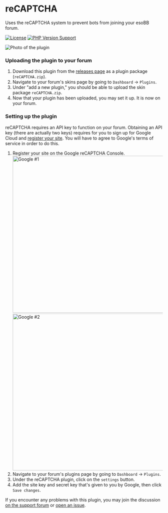 # reCAPTCHA
Uses the reCAPTCHA system to prevent bots from joining your esoBB forum.

[![License](https://img.shields.io/github/license/aokod/MemberList)]()
[![PHP Version Support](https://img.shields.io/badge/php-%5E8.2-blue)]()

![Photo of the plugin](https://user-images.githubusercontent.com/13023526/236651446-aff0e19e-9db8-40e5-ba9b-6c660c31ffab.png)

### Uploading the plugin to your forum
1. Download this plugin from the [releases page](https://github.com/grntbg/reCAPTCHA/releases/latest) as a plugin package (`reCAPTCHA.zip`).
2. Navigate to your forum's skins page by going to `Dashboard` -> `Plugins`.
3. Under "add a new plugin," you should be able to upload the skin package `reCAPTCHA.zip`.
4. Now that your plugin has been uploaded, you may set it up.  It is now on your forum.

### Setting up the plugin
reCAPTCHA requires an API key to function on your forum.  Obtaining an API key (there are actually two keys) requires for you to sign up for Google Cloud and [register your site](https://www.google.com/recaptcha/admin/create).  You will have to agree to Google's terms of service in order to do this.

1. Register your site on the Google reCAPTCHA Console.
<br/><img src="https://user-images.githubusercontent.com/13023526/236651928-980f26e1-8716-46c7-9c0a-4c378941f582.jpg" alt="Google #1" width="500"/>
<br/><img src="https://user-images.githubusercontent.com/13023526/236651926-201539f4-4eea-4194-b34b-4cd16b483de0.png" alt="Google #2" width="500"/><br/>
2. Navigate to your forum's plugins page by going to `Dashboard` -> `Plugins`.
3. Under the reCAPTCHA plugin, click on the `settings` button.
4. Add the site key and secret key that's given to you by Google, then click `Save changes`.

If you encounter any problems with this plugin, you may join the discussion [on the support forum](https://forum.geteso.org) or [open an issue](https://github.com/aokod/reCAPTCHA/issues).
